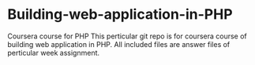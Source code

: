 # Building-web-application-in-PHP
Coursera course for PHP
This perticular git repo is for coursera course of building web application in PHP.
All included files are answer files of perticular week assignment.
